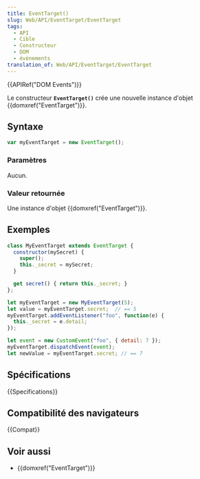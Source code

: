 ```yaml
---
title: EventTarget()
slug: Web/API/EventTarget/EventTarget
tags:
  - API
  - Cible
  - Constructeur
  - DOM
  - évènements
translation_of: Web/API/EventTarget/EventTarget
---
```


{{APIRef("DOM Events")}}

Le constructeur **`EventTarget()`** crée une nouvelle instance d'objet {{domxref("EventTarget")}}.

## Syntaxe

```js
var myEventTarget = new EventTarget();
```

### Paramètres

Aucun.

### Valeur retournée

Une instance d'objet {{domxref("EventTarget")}}.

## Exemples

```js
class MyEventTarget extends EventTarget {
  constructor(mySecret) {
    super();
    this._secret = mySecret;
  }

  get secret() { return this._secret; }
};

let myEventTarget = new MyEventTarget(5);
let value = myEventTarget.secret;  // == 5
myEventTarget.addEventListener("foo", function(e) {
  this._secret = e.detail;
});

let event = new CustomEvent("foo", { detail: 7 });
myEventTarget.dispatchEvent(event);
let newValue = myEventTarget.secret; // == 7
```

## Spécifications

{{Specifications}}

## Compatibilité des navigateurs

{{Compat}}

## Voir aussi

- {{domxref("EventTarget")}}
